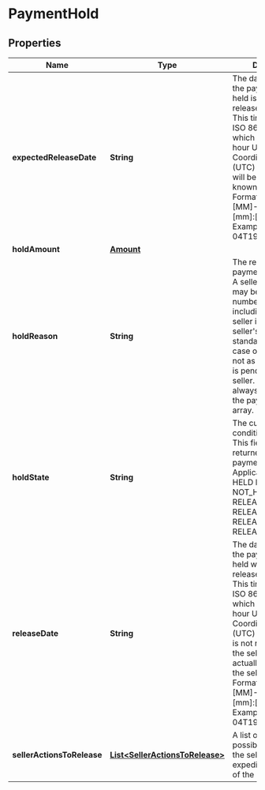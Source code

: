 # PaymentHold

## Properties
Name | Type | Description | Notes
------------ | ------------- | ------------- | -------------
**expectedReleaseDate** | **String** | The date and time that the payment being held is expected to be released to the seller. This timestamp is in ISO 8601 format, which uses the 24-hour Universal Coordinated Time (UTC) clock. This field will be returned if known by eBay. Format: [YYYY]-[MM]-[DD]T[hh]:[mm]:[ss].[sss]Z Example: 2015-08-04T19:09:02.768Z |  [optional]
**holdAmount** | [**Amount**](Amount.md) |  |  [optional]
**holdReason** | **String** | The reason that the payment is being held. A seller&#x27;s payment may be held for a number of reasons, including when the seller is new, the seller&#x27;s level is below standard, or if a return case or &#x27;Significantly not as described&#x27; case is pending against the seller. This field is always returned with the paymentHolds array. |  [optional]
**holdState** | **String** | The current stage or condition of the hold. This field is always returned with the paymentHolds array. Applicable values: HELD HELD_PENDING NOT_HELD RELEASE_CONFIRMED RELEASE_FAILED RELEASE_PENDING RELEASED |  [optional]
**releaseDate** | **String** | The date and time that the payment being held was actually released to the seller. This timestamp is in ISO 8601 format, which uses the 24-hour Universal Coordinated Time (UTC) clock. This field is not returned until the seller&#x27;s payment is actually released into the seller&#x27;s account. Format: [YYYY]-[MM]-[DD]T[hh]:[mm]:[ss].[sss]Z Example: 2015-08-04T19:09:02.768Z |  [optional]
**sellerActionsToRelease** | [**List&lt;SellerActionsToRelease&gt;**](SellerActionsToRelease.md) | A list of one or more possible actions that the seller can take to expedite the release of the payment hold. |  [optional]
